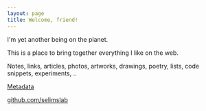 ```yaml
---
layout: page
title: Welcome, friend!
---
```


I'm yet another being on the planet. 

This is a place to bring together everything I like on the web. 

Notes, links, articles, photos, artworks, drawings, poetry, lists, code snippets, experiments, ..

[Metadata](/meta)

[github.com/selimslab](https://github.com/selimslab)



